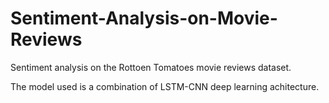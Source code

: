 # Sentiment-Analysis-on-Movie-Reviews
Sentiment analysis on the Rottoen Tomatoes movie reviews dataset.

The model used is a combination of LSTM-CNN deep learning achitecture.
